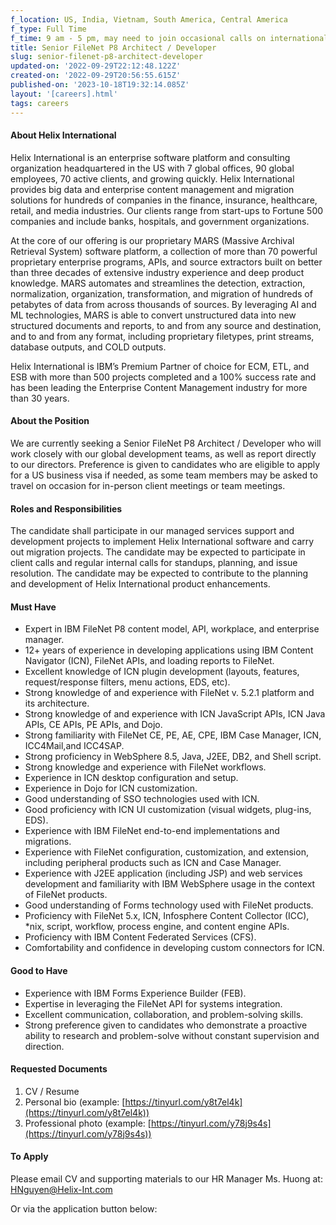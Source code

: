 ```yaml
---
f_location: US, India, Vietnam, South America, Central America
f_type: Full Time
f_time: 9 am - 5 pm, may need to join occasional calls on international timezones.
title: Senior FileNet P8 Architect / Developer
slug: senior-filenet-p8-architect-developer
updated-on: '2022-09-29T22:12:48.122Z'
created-on: '2022-09-29T20:56:55.615Z'
published-on: '2023-10-18T19:32:14.085Z'
layout: '[careers].html'
tags: careers
---
```


#### About Helix International

Helix International is an enterprise software platform and consulting organization headquartered in the US with 7 global offices, 90 global employees, 70 active clients, and growing quickly. Helix International provides big data and enterprise content management and migration solutions for hundreds of companies in the finance, insurance, healthcare, retail, and media industries. Our clients range from start-ups to Fortune 500 companies and include banks, hospitals, and government organizations.

At the core of our offering is our proprietary MARS (Massive Archival Retrieval System) software platform, a collection of more than 70 powerful proprietary enterprise programs, APIs, and source extractors built on better than three decades of extensive industry experience and deep product knowledge. MARS automates and streamlines the detection, extraction, normalization, organization, transformation, and migration of hundreds of petabytes of data from across thousands of sources. By leveraging AI and ML technologies, MARS is able to convert unstructured data into new structured documents and reports, to and from any source and destination, and to and from any format, including proprietary filetypes, print streams, database outputs, and COLD outputs.

Helix International is IBM’s Premium Partner of choice for ECM, ETL, and ESB with more than 500 projects completed and a 100% success rate and has been leading the Enterprise Content Management industry for more than 30 years.

#### About the Position

We are currently seeking a Senior FileNet P8 Architect / Developer who will work closely with our global development teams, as well as report directly to our directors. Preference is given to candidates who are eligible to apply for a US business visa if needed, as some team members may be asked to travel on occasion for in-person client meetings or team meetings.

#### Roles and Responsibilities

The candidate shall participate in our managed services support and development projects to implement Helix International software and carry out migration projects. The candidate may be expected to participate in client calls and regular internal calls for standups, planning, and issue resolution. The candidate may be expected to contribute to the planning and development of Helix International product enhancements.

#### Must Have

*   Expert in IBM FileNet P8 content model, API, workplace, and enterprise manager.
*   12+ years of experience in developing applications using IBM Content Navigator (ICN), FileNet APIs, and loading reports to FileNet.
*   Excellent knowledge of ICN plugin development (layouts, features, request/response filters, menu actions, EDS, etc).
*   Strong knowledge of and experience with FileNet v. 5.2.1 platform and its architecture.
*   Strong knowledge of and experience with ICN JavaScript APIs, ICN Java APIs, CE APIs, PE APIs, and Dojo.
*   Strong familiarity with FileNet CE, PE, AE, CPE, IBM Case Manager, ICN, ICC4Mail,and ICC4SAP.
*   Strong proficiency in WebSphere 8.5, Java, J2EE, DB2, and Shell script.
*   Strong knowledge and experience with FileNet workflows.
*   Experience in ICN desktop configuration and setup.
*   Experience in Dojo for ICN customization.
*   Good understanding of SSO technologies used with ICN.
*   Good proficiency with ICN UI customization (visual widgets, plug-ins, EDS).
*   Experience with IBM FileNet end-to-end implementations and migrations.
*   Experience with FileNet configuration, customization, and extension, including peripheral products such as ICN and Case Manager.
*   Experience with J2EE application (including JSP) and web services development and familiarity with IBM WebSphere usage in the context of FileNet products.
*   Good understanding of Forms technology used with FileNet products.
*   Proficiency with FileNet 5.x, ICN, Infosphere Content Collector (ICC), \*nix, script, workflow, process engine, and content engine APIs.
*   Proficiency with IBM Content Federated Services (CFS).
*   Comfortability and confidence in developing custom connectors for ICN.

#### Good to Have

*   Experience with IBM Forms Experience Builder (FEB).
*   Expertise in leveraging the FileNet API for systems integration.
*   Excellent communication, collaboration, and problem-solving skills.
*   Strong preference given to candidates who demonstrate a proactive ability to research and problem-solve without constant supervision and direction.

#### Requested Documents

1.  CV / Resume
2.  Personal bio (example: [https://tinyurl.com/y8t7el4k](https://tinyurl.com/y8t7el4k))
3.  Professional photo (example: [https://tinyurl.com/y78j9s4s](https://tinyurl.com/y78j9s4s))

#### To Apply

Please email CV and supporting materials to our HR Manager Ms. Huong at: [HNguyen@Helix-Int.com](mailto:HNguyen@Helix-Int.com)

Or via the application button below:
